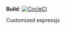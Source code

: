 **Build**: [![CircleCI](https://circleci.com/gh/quynv/typescripts.svg?style=svg)](https://circleci.com/gh/quynv/typescripts)

Customized expressjs